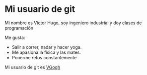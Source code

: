 # Mi usuario de git

Mi nombre es Victor Hugo, soy ingeniero industrial y doy clases de programación

Me gusta:
- Salir a correr, nadar y hacer yoga.
- Me apasiona la física y las mates.
- Ponerme retos constantemente 

Mi usuario de git es [VGogh](https://github.com/VGogh16)